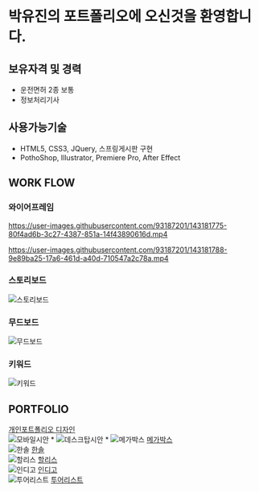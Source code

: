 # 박유진의 포트폴리오에 오신것을 환영합니다.

## 보유자격 및 경력
* 운전면허 2종 보통
* 정보처리기사

## 사용가능기술
* HTML5, CSS3, JQuery, 스프링게시판 구현
* PothoShop, Illustrator, Premiere Pro, After Effect

## WORK FLOW
### 와이어프레임


https://user-images.githubusercontent.com/93187201/143181775-80f4ad6b-3c27-4387-851a-14f43890616d.mp4



https://user-images.githubusercontent.com/93187201/143181788-9e89ba25-17a6-461d-a40d-710547a2c78a.mp4




### 스토리보드
![스토리보드](./images/img01.jpg)
### 무드보드
![무드보드](./images/img02.PNG)
### 키워드
![키워드](./images/img03.jpg)

## PORTFOLIO
[개인포트폴리오 디자인](https://rtt1006-portfolio.github.io/Project-2/)  
![모바일시안](./images/portfolio-m.png)
*
![데스크탑시안](./images/portfolio-p.png)
*
![메가박스](./images/magabox-R.png)
[메가박스](https://rtt1006-portfolio.github.io/Megabox/)  
![한솔](./images/hansole-R.png)
[한솔](https://rtt1006-portfolio.github.io/Hansole/)  
![할리스](./images/hollys-R.png)
[할리스](https://github.com/rtt1006-portfolio/Hollys)  
![인디고](./images/indigo-R.png)
[인디고](https://rtt1006-portfolio.github.io/Indigo/)  
![투어리스트](./images/tourlist-R.png)
[투어리스트](https://rtt1006-portfolio.github.io/Tourist/)


